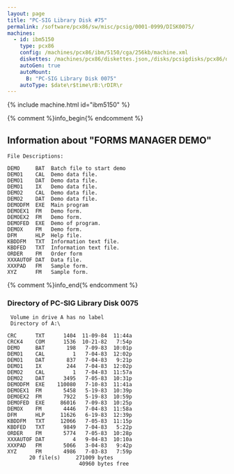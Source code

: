 ```yaml
---
layout: page
title: "PC-SIG Library Disk #75"
permalink: /software/pcx86/sw/misc/pcsig/0001-0999/DISK0075/
machines:
  - id: ibm5150
    type: pcx86
    config: /machines/pcx86/ibm/5150/cga/256kb/machine.xml
    diskettes: /machines/pcx86/diskettes.json,/disks/pcsigdisks/pcx86/diskettes.json
    autoGen: true
    autoMount:
      B: "PC-SIG Library Disk 0075"
    autoType: $date\r$time\rB:\rDIR\r
---
```


{% include machine.html id="ibm5150" %}

{% comment %}info_begin{% endcomment %}

## Information about "FORMS MANAGER DEMO"

    File Descriptions:
    
    DEMO     BAT  Batch file to start demo
    DEMO1    CAL  Demo data file.
    DEMO1    DAT  Demo data file.
    DEMO1    IX   Demo data file.
    DEMO2    CAL  Demo data file.
    DEMO2    DAT  Demo data file.
    DEMODFM  EXE  Main program
    DEMOEX1  FM   Demo form.
    DEMOEX2  FM   Demo form.
    DEMOFED  EXE  Demo of program.
    DEMOX    FM   Demo form.
    DFM      HLP  Help file.
    KBDDFM   TXT  Information text file.
    KBDFED   TXT  Information text file.
    ORDER    FM   Order form
    XXXAUTOF DAT  Data file.
    XXXPAD   FM   Sample form.
    XYZ      FM   Sample form.
{% comment %}info_end{% endcomment %}


### Directory of PC-SIG Library Disk 0075

     Volume in drive A has no label
     Directory of A:\

    CRC      TXT      1404  11-09-84  11:44a
    CRCK4    COM      1536  10-21-82   7:54p
    DEMO     BAT       198   7-09-83  10:01p
    DEMO1    CAL         1   7-04-83  12:02p
    DEMO1    DAT       837   7-04-83   9:21p
    DEMO1    IX        244   7-04-83  12:02p
    DEMO2    CAL         1   7-04-83  11:57a
    DEMO2    DAT      3495   7-05-83  10:31p
    DEMODFM  EXE    110080   7-10-83  11:41a
    DEMOEX1  FM       5458   5-19-83  10:39p
    DEMOEX2  FM       7922   5-19-83  10:59p
    DEMOFED  EXE     86016   7-09-83  10:25p
    DEMOX    FM       4446   7-04-83  11:58a
    DFM      HLP     11626   6-19-83  12:39p
    KBDDFM   TXT     12066   7-05-83  11:15p
    KBDFED   TXT      9849   7-04-83   5:22p
    ORDER    FM       5774   7-05-83  10:28p
    XXXAUTOF DAT         4   9-04-83  10:10a
    XXXPAD   FM       5066   3-04-83   9:42p
    XYZ      FM       4986   7-03-83   7:59p
           20 file(s)     271009 bytes
                           40960 bytes free
